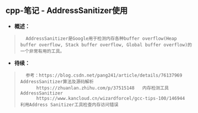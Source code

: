 ## cpp-笔记 - AddressSanitizer使用
- **概述：**
>       AddressSanitizer是Google用于检测内存各种buffer overflow(Heap buffer overflow, Stack buffer overflow, Global buffer overflow)的一个非常有用的工具。
>
>
>
>
>
>
>
>
>
>
>
>
>
>
>
>
>

- **待续：**
>       参考：https://blog.csdn.net/pang241/article/details/76137969   AddressSanitizer算法及源码解析
>           https://zhuanlan.zhihu.com/p/37515148   内存检测工具AddressSanitizer
>           https://www.kancloud.cn/wizardforcel/gcc-tips-100/146944    利用Address Sanitizer工具检查内存访问错误
>
>
>
>
>
>
>
>
>
>
>
>
>
